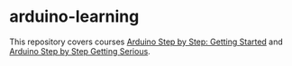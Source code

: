 # arduino-learning

This repository covers courses [Arduino Step by Step: Getting Started](https://www.udemy.com/course/arduino-sbs-17gs/) and [Arduino Step by Step Getting Serious](https://www.udemy.com/course/arduino-sbs-getting-serious/).